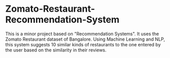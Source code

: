 # Zomato-Restaurant-Recommendation-System
This is a minor project based on "Recommendation Systems". It uses the Zomato Restaurant dataset of Bangalore. Using Machine Learning and NLP, this system suggests 10 similar kinds of restaurants to the one entered by the user based on the similarity in their reviews.
